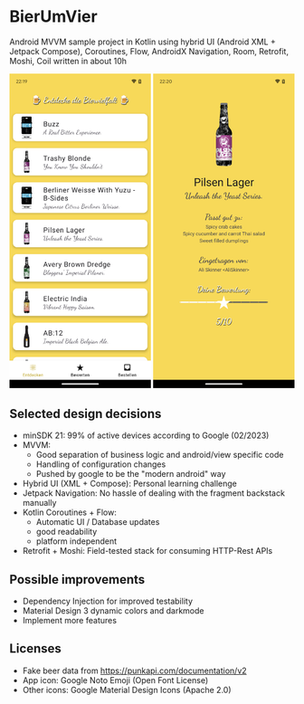 # BierUmVier
Android MVVM sample project in Kotlin using hybrid UI (Android XML + Jetpack Compose), Coroutines, Flow, AndroidX Navigation, Room, Retrofit, Moshi, Coil
written in about 10h

<p float="left">
<img src="https://github.com/stefanoberdoerfer/BierUmVier-AndroidSample/blob/main/screenshots/1_list.png" width="250">
<img src="https://github.com/stefanoberdoerfer/BierUmVier-AndroidSample/blob/main/screenshots/2_detail.png" width="250">
</p>


## Selected design decisions
 - minSDK 21: 99% of active devices according to Google (02/2023)
 - MVVM:
   - Good separation of business logic and android/view specific code
   - Handling of configuration changes
   - Pushed by google to be the "modern android" way
 - Hybrid UI (XML + Compose): Personal learning challenge
 - Jetpack Navigation: No hassle of dealing with the fragment backstack manually
 - Kotlin Coroutines + Flow:
   - Automatic UI / Database updates
   - good readability
   - platform independent
 - Retrofit + Moshi: Field-tested stack for consuming HTTP-Rest APIs


## Possible improvements
 - Dependency Injection for improved testability
 - Material Design 3 dynamic colors and darkmode
 - Implement more features


## Licenses
 - Fake beer data from https://punkapi.com/documentation/v2
 - App icon: Google Noto Emoji (Open Font License)
 - Other icons: Google Material Design Icons (Apache 2.0)
